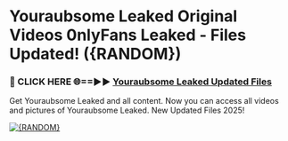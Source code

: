 # Youraubsome Leaked Original Videos 0nlyFans Leaked - Files Updated! ({RANDOM})

<h3>🔴 CLICK HERE 🌐==►► <a href="https://betterlinks.top/A2PfLJ" rel="nofollow">Youraubsome Leaked Updated Files</a></h3>

Get Youraubsome Leaked and all content. Now you can access all videos and pictures of Youraubsome Leaked. New Updated Files 2025!

[![{RANDOM}](https://i.imgur.com/ppqm5kG.gif)](https://betterlinks.top/A2PfLJ)